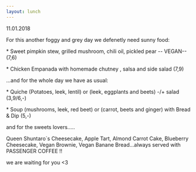 ```yaml
---
layout: lunch
---
```



11.01.2018

For this another foggy and grey day we defenetly need sunny food:

\* Sweet pimpkin stew, grilled mushroom, chili oil, pickled pear -- VEGAN-- (7,6)

\* Chicken Empanada with homemade chutney , salsa and side salad (7,9)

...and for the whole day we have as usual:

\* Quiche (Potatoes, leek, lentil) or (leek, eggplants and beets) -/+ salad (3,9/6,-)

\* Soup (mushrooms, leek, red beet) or (carrot, beets and ginger) with Bread & Dip (5,-)

and for the sweets lovers.....

Queen Shuntaro&acute;s Cheesecake, Apple Tart, Almond Carrot Cake, Blueberry Cheesecake, Vegan Brownie, Vegan Banane Bread...always served with PASSENGER COFFEE !!

we are waiting for you &lt;3